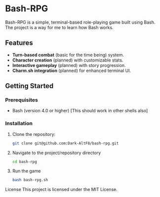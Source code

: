 # Bash-RPG

Bash-RPG is a simple, terminal-based role-playing game built using Bash. The project is a way for me to learn how Bash works.

## Features
- **Turn-based combat** (basic for the time being) system.
- **Character creation** (planned) with customizable stats.
- **Interactive gameplay** (planned) with story progression.
- **Charm.sh integration** (planned) for enhanced terminal UI.

## Getting Started

### Prerequisites
- Bash (version 4.0 or higher) [This should work in other shells also]

### Installation
1. Clone the repository:
   ```bash
   git clone git@github.com:Dark-AltF8/bash-rpg.git

2. Navigate to the project/repository directory
    ```bash
    cd bash-rpg

3. Run the game
    ```bash
    bash bash-rpg.sh

License
This project is licensed under the MIT License.
